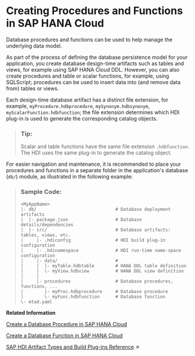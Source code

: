 <!-- loio1e5e2c619d214508958a192f2241a2e2 -->

# Creating Procedures and Functions in SAP HANA Cloud

Database procedures and functions can be used to help manage the underlying data model.

As part of the process of defining the database persistence model for your application, you create database design-time artifacts such as tables and views, for example using SAP HANA Cloud DDL. However, you can also create procedures and table or scalar functions, for example, using SQLScript; procedures can be used to insert data into \(and remove data from\) tables or views.

Each design-time database artifact has a distinct file extension, for example, `myProcedure.hdbprocedure`, `mySynonym.hdbsynonym`, `myScalarFunction.hdbfunction`; the file extension determines which HDI plug-in is used to generate the corresponding catalog objects.

> ### Tip:  
> Scalar and table functions have the same file extension `.hdbfunction`. The HDI uses the same plug-in to generate the catalog object.

For easier navigation and maintenance, it is recommended to place your procedures and functions in a separate folder in the application's database \(`db/`\) module, as illustrated in the following example:

> ### Sample Code:  
> ```
> <MyAppName>
> |- db/                              # Database deployment artifacts
> |  |- package.json                  # Database details/dependencies
> |  |- src/                          # Database artifacts: tables, views, etc.
> |     |- .hdiconfig                 # HDI build plug-in configuration
> |     |- .hdinamespace              # HDI run-time name-space configuration
> |     |- data/                      # 
> |     |  |- myTable.hdbtable        # HANA DDL table definition
> |     |  \- myView.hdbview          # HANA DDL view definition
> |     |  
> |     |- procedures                 # Database procedures, functions, ...
> |        |- myProc.hdbprocedure     # Database procedure
> |        \- myFunc.hdbfunction      # Database function                        
> \- mtad.yaml
> 
> ```

**Related Information**  


[Create a Database Procedure in SAP HANA Cloud](create-a-database-procedure-in-sap-hana-cloud-81e83fb.md "Create, edit, and deploy procedures.")

[Create a Database Function in SAP HANA Cloud](create-a-database-function-in-sap-hana-cloud-e3093ea.md "Add a database function to your data model.")

[SAP HDI Artifact Types and Build Plug-ins Reference](https://help.sap.com/viewer/c2cc2e43458d4abda6788049c58143dc/2024_1_QRC/en-US/9789224788a34d93a86080cab993575c.html "The SAP HANA Cloud, SAP HANA database deployment infrastructure (HDI) supports a wide variety of database artifact types, for example, tables, indexes, and views.") :arrow_upper_right:

